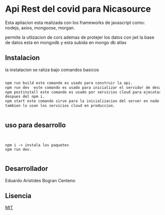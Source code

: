 # Api Rest del covid para Nicasource

Esta apliacion esta realizada con los frameworks de javascript
como: nodejs, axios, mongoose, morgan.

permite la utlizacion de cors ademas de protejer los datos con jwt
la base de datos esta en mongodb y esta subida en mongo db atlas

## Instalacion

la instalacion se raliza bajo comandos basicos

```bash

npm run build este comando es usado para construir la api. 
npm run dev  este comando es usado para inicializar el servidor de desarrollo en nodemon. 
npm postinstall este comando es usado por servicios cloud para ejecutar codigo
despues del npm i. 
npm start este comando sirve para la inicializacion del server en node
tambien lo usan los servicios cloud en produccion.



```

## uso para desarrollo

```node


npm i -> instala los paquetes
npm run dev.


```

## Desarrollador
Eduardo Aristides Bogran Centeno



## Lisencia
[MIT](https://choosealicense.com/licenses/mit/)